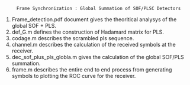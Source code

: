          Frame Synchronization : Global Summation of SOF/PLSC Detectors
1. Frame_detection.pdf document gives the theoritical analysys of the global SOF + PLS.
2. def_G.m defines the construction of Hadamard matrix for PLS.
3. codage.m describes the scrambled pls sequence.
4. channel.m describes the calculation of the received symbols at the receiver.
5. dec_sof_plus_pls_globla.m gives the calculation of the global SOF/PLS summation.
6. frame.m describes the entire end to end process from generating symbols to plotting the ROC curve for the receiver.
